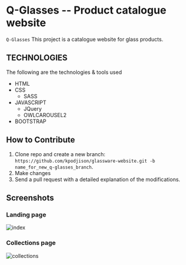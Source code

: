 # Q-Glasses -- Product catalogue website
`Q-Glasses` This project is a catalogue website for glass products.

## TECHNOLOGIES
The following are the technologies & tools used
* HTML
* CSS
  * SASS
* JAVASCRIPT
  * JQuery
  * OWLCAROUSEL2
* BOOTSTRAP

## How to Contribute
1. Clone repo and create a new branch: `https://github.com/kpodjison/glassware-website.git -b name_for_new_q-glasses_branch`.
2. Make changes
3. Send a pull request with a detailed explanation of the modifications.

## Screenshots
### Landing page

![index](https://user-images.githubusercontent.com/50149323/232337605-2cc01237-5d35-47bc-acc7-99e0105a3b71.png)

### Collections page
![collections](https://user-images.githubusercontent.com/50149323/232337603-2a719e21-3baa-48c2-8ffb-88b452f84f1e.png)
